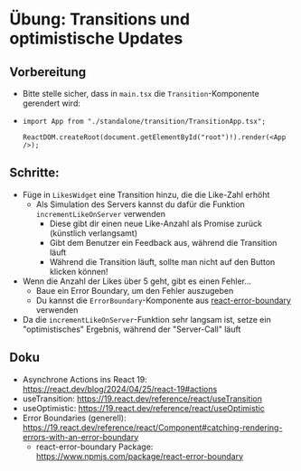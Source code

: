 # Übung: Transitions und optimistische Updates

## Vorbereitung

* Bitte stelle sicher, dass in `main.tsx` die `Transition`-Komponente gerendert wird:
* ```tsx
  import App from "./standalone/transition/TransitionApp.tsx";
  
  ReactDOM.createRoot(document.getElementById("root")!).render(<App />);
  ```
  
## Schritte:

* Füge in `LikesWidget` eine Transition hinzu, die die Like-Zahl erhöht
  * Als Simulation des Servers kannst du dafür die Funktion `incrementLikeOnServer` verwenden
    * Diese gibt dir einen neue Like-Anzahl als Promise zurück (künstlich verlangsamt)
    * Gibt dem Benutzer ein Feedback aus, während die Transition läuft
    * Während die Transition läuft, sollte man nicht auf den Button klicken können!
* Wenn die Anzahl der Likes über 5 geht, gibt es einen Fehler...
  * Baue ein Error Boundary, um den Fehler auszugeben
  * Du kannst die `ErrorBoundary`-Komponente aus [react-error-boundary](https://www.npmjs.com/package/react-error-boundary) verwenden
* Da die `incrementLikeOnServer`-Funktion sehr langsam ist, setze ein "optimistisches" Ergebnis, während der "Server-Call" läuft 

## Doku

* Asynchrone Actions ins React 19: https://react.dev/blog/2024/04/25/react-19#actions
* useTransition: https://19.react.dev/reference/react/useTransition
* useOptimistic: https://19.react.dev/reference/react/useOptimistic
* Error Boundaries (generell): https://19.react.dev/reference/react/Component#catching-rendering-errors-with-an-error-boundary
  * react-error-boundary Package: https://www.npmjs.com/package/react-error-boundary
